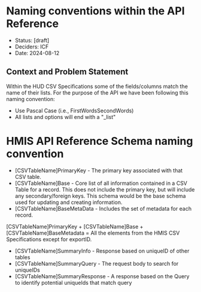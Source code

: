# Naming conventions within the API Reference

- Status: [draft]
- Deciders: ICF
- Date: 2024-08-12

## Context and Problem Statement

Within the HUD CSV Specifications some of the fields/columns match the name of their lists. For the purpose of the API we have been following this naming convention:

- Use Pascal Case (i.e., FirstWordsSecondWords)
- All lists and options will end with a "_list"


# HMIS API Reference Schema naming convention

- [CSVTableName]PrimaryKey - The primary key associated with that CSV table. 
- [CSVTableName]Base - Core list of all information contained in a CSV Table for a record. This does not include the primary key, but will include any secondary/foreign keys. This schema would be the base schema used for updating and creating information. 
- [CSVTableName]BaseMetaData - Includes the set of metadata for each record.

[CSVTableName]PrimaryKey + [CSVTableName]Base + [CSVTableName]BaseMetadata = All the elements from the HMIS CSV Specifications except for exportID.

- [CSVTableName]SummaryInfo - Response based on uniqueID of other tables
- [CSVTableName]SummaryQuery - The request body to search for uniqueIDs
- [CSVTableName]SummaryResponse - A response based on the Query to identify potential uniqueIds that match query